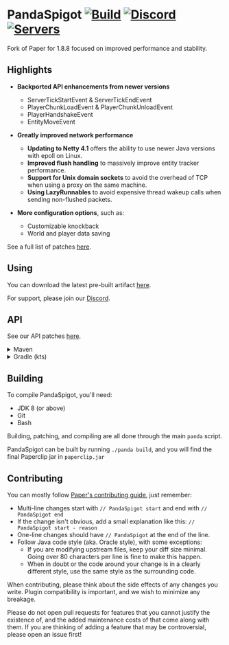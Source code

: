 # PandaSpigot [![Build](https://img.shields.io/github/workflow/status/hpfxd/PandaSpigot/Build/master?label=Build)](https://github.com/hpfxd/PandaSpigot/actions/workflows/build.yml) [![Discord](https://img.shields.io/discord/1048733138655924274?label=Discord)](https://discord.gg/m6vCCX6Hvr) [![Servers](https://img.shields.io/bstats/servers/15154?label=Servers)](https://bstats.org/plugin/bukkit/PandaSpigot/15154)
Fork of Paper for 1.8.8 focused on improved performance and stability.

## Highlights
- **Backported API enhancements from newer versions**
    - ServerTickStartEvent & ServerTickEndEvent
    - PlayerChunkLoadEvent & PlayerChunkUnloadEvent
    - PlayerHandshakeEvent
    - EntityMoveEvent

- **Greatly improved network performance**
    - **Updating to Netty 4.1** offers the ability to use newer Java versions with epoll on Linux.
    - **Improved flush handling** to massively improve entity tracker performance.
    - **Support for Unix domain sockets** to avoid the overhead of TCP when using a proxy on the same machine.
    - **Using LazyRunnables** to avoid expensive thread wakeup calls when sending non-flushed packets.

- **More configuration options**, such as:
    - Customizable knockback
    - World and player data saving

See a full list of patches [here](./patches/).

## Using
You can download the latest pre-built artifact [here](https://nightly.link/hpfxd/PandaSpigot/workflows/build/master/Server%20JAR.zip).

For support, please join our [Discord](https://discord.gg/m6vCCX6Hvr).

## API
See our API patches [here](./patches/api/).
<details>
<summary>Maven</summary>

```xml
<repositories>
    <repository>
        <id>hpfxd-repo</id>
        <url>https://repo.hpfxd.com/releases/</url>
    </repository>
</repositories>

<dependencies>
    <dependency>
        <groupId>com.hpfxd.pandaspigot</groupId>
        <artifactId>pandaspigot-api</artifactId>
        <version>1.8.8-R0.1-SNAPSHOT</version>
        <scope>provided</scope>
    </dependency>
</dependencies>
```
</details>

<details>
<summary>Gradle (kts)</summary>

```kotlin
repositories {
    mavenCentral()
    maven(url = "https://repo.hpfxd.com/releases/")
}

dependencies {
    compileOnly("com.hpfxd.pandaspigot:pandaspigot-api:1.8.8-R0.1-SNAPSHOT")
}
```
</details>

## Building
To compile PandaSpigot, you'll need:
- JDK 8 (or above)
- Git
- Bash

Building, patching, and compiling are all done through the main `panda` script.

PandaSpigot can be built by running `./panda build`, and you will find the final Paperclip jar in `paperclip.jar`

## Contributing
You can mostly follow [Paper's contributing guide](https://github.com/PaperMC/Paper/blob/ver/1.16.5/CONTRIBUTING.md), just remember:
- Multi-line changes start with `// PandaSpigot start` and end with `// PandaSpigot end`
- If the change isn't obvious, add a small explanation like this: `// PandaSpigot start - reason`
- One-line changes should have `// PandaSpigot` at the end of the line.
- Follow Java code style (aka. Oracle style), with some exceptions:
  - If you are modifying upstream files, keep your diff size minimal. Going over 80 characters per line is fine to make this happen.
  - When in doubt or the code around your change is in a clearly different style, use the same style as the surrounding code.

When contributing, please think about the side effects of any changes you write.
Plugin compatibility is important, and we wish to minimize any breakage.

Please do not open pull requests for features that you cannot justify the existence of,
and the added maintenance costs of that come along with them. If you are thinking of
adding a feature that may be controversial, please open an issue first!
